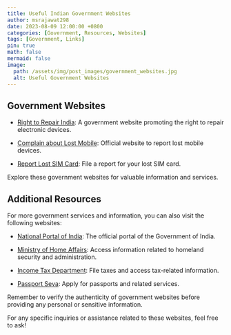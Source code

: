 ```yaml
---
title: Useful Indian Government Websites
author: msrajawat298
date: 2023-08-09 12:00:00 +0800
categories: [Government, Resources, Websites]
tags: [Government, Links]
pin: true
math: false
mermaid: false
image:
  path: /assets/img/post_images/government_websites.jpg
  alt: Useful Government Websites
---
```


## Government Websites

- [Right to Repair India](https://righttorepairindia.gov.in/): A government website promoting the right to repair electronic devices.

- [Complain about Lost Mobile](https://www.ceir.gov.in/Home/index.jsp): Official website to report lost mobile devices.

- [Report Lost SIM Card](https://tafcop.sancharsaathi.gov.in/telecomUser): File a report for your lost SIM card.

Explore these government websites for valuable information and services.

## Additional Resources

For more government services and information, you can also visit the following websites:

- [National Portal of India](https://www.india.gov.in/): The official portal of the Government of India.

- [Ministry of Home Affairs](https://www.mha.gov.in/): Access information related to homeland security and administration.

- [Income Tax Department](https://www.incometaxindia.gov.in/): File taxes and access tax-related information.

- [Passport Seva](https://www.passportindia.gov.in/): Apply for passports and related services.

Remember to verify the authenticity of government websites before providing any personal or sensitive information.

For any specific inquiries or assistance related to these websites, feel free to ask!
